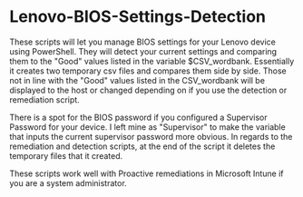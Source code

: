 # Lenovo-BIOS-Settings-Detection
These scripts will let you manage BIOS settings for your Lenovo device using PowerShell. They will detect your current settings and comparing them to the "Good" values listed in the variable $CSV_wordbank. Essentially it creates two temporary csv files and compares them side by side. Those not in line with the "Good" values listed in the CSV_wordbank will be displayed to the host or changed depending on if you use the detection or remediation script. 

There is a spot for the BIOS password if you configured a Supervisor Password for your device. I left mine as "Supervisor" to make the variable that inputs the current supervisor password more obvious. In regards to the remediation and detection scripts, at the end of the script it deletes the temporary files that it created. 

These scripts work well with Proactive remediations in Microsoft Intune if you are a system administrator. 
